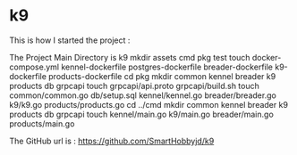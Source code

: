 # k9
This is how I started the project :

The Project Main Directory is k9
mkdir assets cmd pkg test
touch docker-compose.yml kennel-dockerfile postgres-dockerfile breader-dockerfile k9-dockerfile products-dockerfile 
cd pkg 
mkdir common kennel breader k9 products db grpcapi
touch grpcapi/api.proto grpcapi/build.sh
touch common/common.go db/setup.sql kennel/kennel.go breader/breader.go k9/k9.go products/products.go
cd ../cmd 
mkdir common kennel breader k9 products db grpcapi
touch kennel/main.go k9/main.go breader/main.go products/main.go

The GitHub url is : https://github.com/SmartHobbyjd/k9
